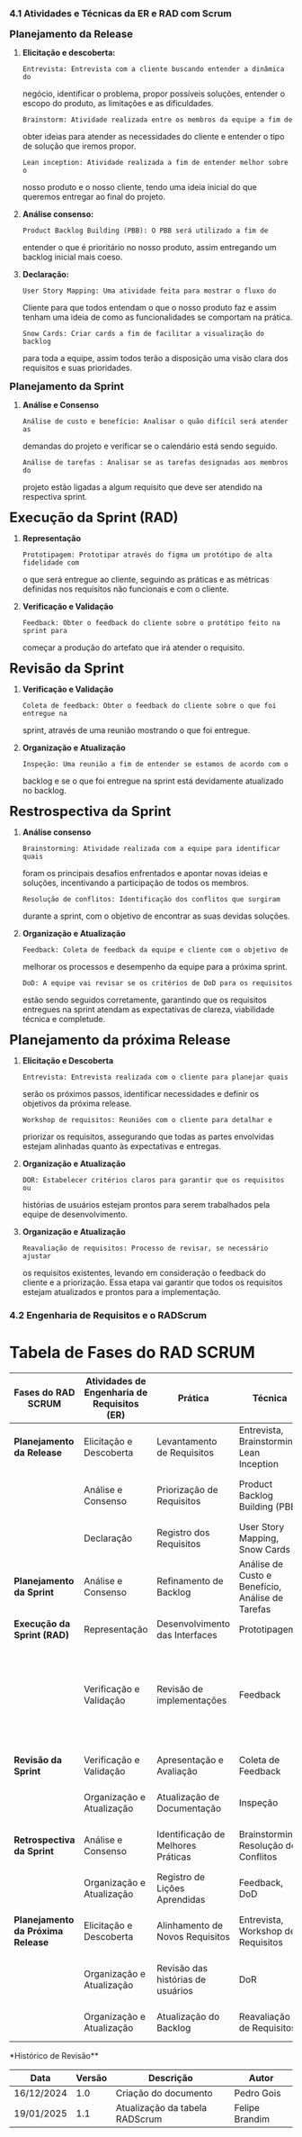 ### 4.1 **Atividades e Técnicas da ER e RAD com Scrum**

**<font size="4">Planejamento da Release</font>**

1.  **Elicitação e descoberta:**

        Entrevista: Entrevista com a cliente buscando entender a dinâmica do

    negócio, identificar o problema, propor possíveis soluções, entender o
    escopo do produto, as limitações e as dificuldades.

        Brainstorm: Atividade realizada entre os membros da equipe a fim de

    obter ideias para atender as necessidades do cliente e entender o tipo
    de solução que iremos propor.

        Lean inception: Atividade realizada a fim de entender melhor sobre o

    nosso produto e o nosso cliente, tendo uma ideia inicial do que
    queremos entregar ao final do projeto.

2.  **Análise consenso:**

        Product Backlog Building (PBB): O PBB será utilizado a fim de

    entender o que é prioritário no nosso produto, assim entregando um
    backlog inicial mais coeso.

3.  **Declaração:**

        User Story Mapping: Uma atividade feita para mostrar o fluxo do

    Cliente para que todos entendam o que o nosso produto faz e assim
    tenham uma ideia de como as funcionalidades se comportam na
    prática.

        Snow Cards: Criar cards a fim de facilitar a visualização do backlog

    para toda a equipe, assim todos terão a disposição uma visão clara
    dos requisitos e suas prioridades.

**<font size="4">Planejamento da Sprint</font>**

1.  **Análise e Consenso**

        Análise de custo e benefício: Analisar o quão difícil será atender as

    demandas do projeto e verificar se o calendário está sendo seguido.

        Análise de tarefas : Analisar se as tarefas designadas aos membros do

    projeto estão ligadas a algum requisito que deve ser atendido na respectiva sprint.

**<font size="5">Execução da Sprint (RAD)</font>**

1.  **Representação**

        Prototipagem: Prototipar através do figma um protótipo de alta fidelidade com

    o que será entregue ao cliente, seguindo as práticas e as métricas definidas
    nos requisitos não funcionais e com o cliente.

2.  **Verificação e Validação**

        Feedback: Obter o feedback do cliente sobre o protótipo feito na sprint para

    começar a produção do artefato que irá atender o requisito.

**<font size="5">Revisão da Sprint</font>**

1.  **Verificação e Validação**

        Coleta de feedback: Obter o feedback do cliente sobre o que foi entregue na

    sprint, através de uma reunião mostrando o que foi entregue.

2.  **Organização e Atualização**

        Inspeção: Uma reunião a fim de entender se estamos de acordo com o

    backlog e se o que foi entregue na sprint está devidamente atualizado no
    backlog.

**<font size="5">Restrospectiva da Sprint</font>**

1.  **Análise consenso**

        Brainstorming: Atividade realizada com a equipe para identificar quais

    foram os principais desafios enfrentados e apontar novas ideias e
    soluções, incentivando a participação de todos os membros.

        Resolução de conflitos: Identificação dos conflitos que surgiram

    durante a sprint, com o objetivo de encontrar as suas devidas
    soluções.

2.  **Organização e Atualização**

        Feedback: Coleta de feedback da equipe e cliente com o objetivo de

    melhorar os processos e desempenho da equipe para a próxima
    sprint.

        DoD: A equipe vai revisar se os critérios de DoD para os requisitos

    estão sendo seguidos corretamente, garantindo que os requisitos
    entregues na sprint atendam as expectativas de clareza, viabilidade
    técnica e completude.

**<font size="5">Planejamento da próxima Release</font>**

1.  **Elicitação e Descoberta**

        Entrevista: Entrevista realizada com o cliente para planejar quais

    serão os próximos passos, identificar necessidades e definir os
    objetivos da próxima release.

        Workshop de requisitos: Reuniões com o cliente para detalhar e

    priorizar os requisitos, assegurando que todas as partes envolvidas
    estejam alinhadas quanto às expectativas e entregas.

2.  **Organização e Atualização**

        DOR: Estabelecer critérios claros para garantir que os requisitos ou

    histórias de usuários estejam prontos para serem trabalhados pela
    equipe de desenvolvimento.

3.  **Organização e Atualização**

        Reavaliação de requisitos: Processo de revisar, se necessário ajustar

    os requisitos existentes, levando em consideração o feedback do
    cliente e a priorização. Essa etapa vai garantir que todos os requisitos
    estejam atualizados e prontos para a implementação.

### 4.2 **Engenharia de Requisitos e o RADScrum**

# Tabela de Fases do RAD SCRUM

| Fases do RAD SCRUM                  | Atividades de Engenharia de Requisitos (ER) | Prática                            | Técnica                                          | Resultados Esperados                                                                                    |
| ----------------------------------- | ------------------------------------------- | ---------------------------------- | ------------------------------------------------ | ------------------------------------------------------------------------------------------------------- |
| **Planejamento da Release**         | Elicitação e Descoberta                     | Levantamento de Requisitos         | Entrevista, Brainstorming, Lean Inception        | Descoberta dos requisitos e definição da Release                                                        |
|                                     | Análise e Consenso                          | Priorização de Requisitos          | Product Backlog Building (PBB)                   | Definição das funcionalidades a serem implementadas                                                     |
|                                     | Declaração                                  | Registro dos Requisitos            | User Story Mapping, Snow Cards                   | Especificação das histórias de usuário                                                                  |
| **Planejamento da Sprint**          | Análise e Consenso                          | Refinamento de Backlog             | Análise de Custo e Benefício, Análise de Tarefas | Priorização do Backlog                                                                                  |
| **Execução da Sprint (RAD)**        | Representação                               | Desenvolvimento das Interfaces     | Prototipagem                                     | Protótipos para Validação                                                                               |
|                                     | Verificação e Validação                     | Revisão de implementações          | Feedback                                         | Requisitos validados e revisados de acordo com as tarefas que foram designadas na etapa de planejamento |
| **Revisão da Sprint**               | Verificação e Validação                     | Apresentação e Avaliação           | Coleta de Feedback                               | Validação dos Resultados Entregues                                                                      |
|                                     | Organização e Atualização                   | Atualização de Documentação        | Inspeção                                         | Ajuste nos Requisitos Atuais                                                                            |
| **Retrospectiva da Sprint**         | Análise e Consenso                          | Identificação de Melhores Práticas | Brainstorming, Resolução de Conflitos            | Melhores identificadas para o próximo ciclo                                                             |
|                                     | Organização e Atualização                   | Registro de Lições Aprendidas      | Feedback, DoD                                    | Aprendizado contínuo documentado                                                                        |
| **Planejamento da Próxima Release** | Elicitação e Descoberta                     | Alinhamento de Novos Requisitos    | Entrevista, Workshop de Requisitos               | Novos requisitos e ajustes a serem implementados                                                        |
|                                     | Organização e Atualização                   | Revisão das histórias de usuários  | DoR                                              | Verificar se os requisitos estão prontos para a produção                                                |
|                                     | Organização e Atualização                   | Atualização do Backlog             | Reavaliação de Requisitos                        | Verifica os requisitos para a nova release                                                              |

\*Histórico de Revisão\*\*

| **Data**   | **Versão** | **Descrição**                  | **Autor**      |
| ---------- | ---------- | ------------------------------ | -------------- |
| 16/12/2024 | 1\.0       | Criação do documento           | Pedro Gois     |
| 19/01/2025 | 1\.1       | Atualização da tabela RADScrum | Felipe Brandim |
